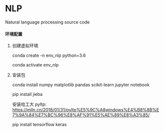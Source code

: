 # NLP

Natural language processing  source code

#### 环境配置

1. 创建虚拟环境

   conda create -n env_nlp python=3.6

   conda activate env_nlp

2. 安装包

   conda install numpy matplotlib pandas scikit-learn jupyter notebook

   pip install jieba

   安装哈工大 pyltp: https://mlln.cn/2018/01/31/pyltp%E5%9C%A8windows%E4%B8%8B%E7%9A%84%E7%BC%96%E8%AF%91%E5%AE%89%E8%A3%85/

   pip install tensorflow keras

   

